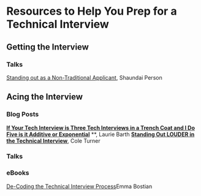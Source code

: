 # Resources to Help You Prep for a Technical Interview


## Getting the Interview

### Talks
[Standing out as a Non-Traditional Applicant](https://egghead.io/talks/egghead-standing-out-as-a-non-traditional-applicant), Shaundai Person

## Acing the Interview

### Blog Posts

**[If Your Tech Interview is Three Tech Interviews in a Trench Coat and I Do Five is it Additive or Exponential](https://laurieontech.com/posts/job-search/)**
**, Laurie Barth
**[Standing Out LOUDER in the Technical Interview](https://cole.codes/posts/standing-out-louder-in-the-technical-interview)**, Cole Turner


### Talks

### eBooks
[De-Coding the Technical Interview Process](https://technicalinterviews.dev/)Emma Bostian
